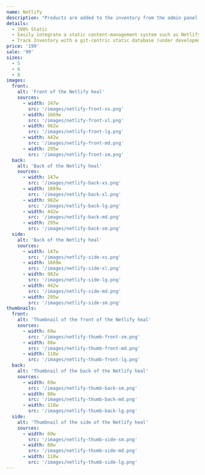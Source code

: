 ```yaml
---
name: Netlify
description: "Products are added to the inventory from the admin panel. You can access this from the gocommerce.com/admin page. Check it out to learn more.\_"
details:
  - 100% Static
  - Easily integrate a static content-management system such as Netlify-CMS
  - Track Inventory with a git-centric static database (under development)
price: '199'
sale: '99'
sizes:
  - 5
  - 6
  - 8
images:
  front:
    alt: 'Front of the Netlify heal'
    sources:
      - width: 147w
        src: '/images/netlify-front-xs.png'
      - width: 1669w
        src: '/images/netlify-front-xl.png'
      - width: 982w
        src: '/images/netlify-front-lg.png'
      - width: 442w
        src: '/images/netlify-front-md.png'
      - width: 295w
        src: '/images/netlify-front-sm.png'
  back:
    alt: 'Back of the Netlify heal'
    sources:
      - width: 147w
        src: '/images/netlify-back-xs.png'
      - width: 1669w
        src: '/images/netlify-back-xl.png'
      - width: 982w
        src: '/images/netlify-back-lg.png'
      - width: 442w
        src: '/images/netlify-back-md.png'
      - width: 295w
        src: '/images/netlify-back-sm.png'
  side:
    alt: 'Back of the Netlify heal'
    sources:
      - width: 147w
        src: '/images/netlify-side-xs.png'
      - width: 1669w
        src: '/images/netlify-side-xl.png'
      - width: 982w
        src: '/images/netlify-side-lg.png'
      - width: 442w
        src: '/images/netlify-side-md.png'
      - width: 295w
        src: '/images/netlify-side-sm.png'
thumbnails:
  front:
    alt: 'Thumbnail of the front of the Netlify heal'
    sources:
      - width: 69w
        src: '/images/netlify-thumb-front-sm.png'
      - width: 88w
        src: '/images/netlify-thumb-front-md.png'
      - width: 118w
        src: '/images/netlify-thumb-front-lg.png'
  back:
    alt: 'Thumbnail of the back of the Netlify heal'
    sources:
      - width: 69w
        src: '/images/netlify-thumb-back-sm.png'
      - width: 88w
        src: '/images/netlify-thumb-back-md.png'
      - width: 118w
        src: '/images/netlify-thumb-back-lg.png'
  side:
    alt: 'Thumbnail of the side of the Netlify heal'
    sources:
      - width: 69w
        src: '/images/netlify-thumb-side-sm.png'
      - width: 88w
        src: '/images/netlify-thumb-side-md.png'
      - width: 118w
        src: '/images/netlify-thumb-side-lg.png'
---
```


